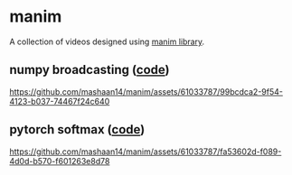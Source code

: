 # manim
A collection of videos designed using [manim library](https://3b1b.github.io/manim/).

## numpy broadcasting ([code](https://github.com/mashaan14/manim/blob/main/manim_numpyBroadcasting.ipynb))
https://github.com/mashaan14/manim/assets/61033787/99bcdca2-9f54-4123-b037-74467f24c640

## pytorch softmax ([code](https://github.com/mashaan14/manim/blob/main/manim_visualizeSoftmax.ipynb))
https://github.com/mashaan14/manim/assets/61033787/fa53602d-f089-4d0d-b570-f601263e8d78

